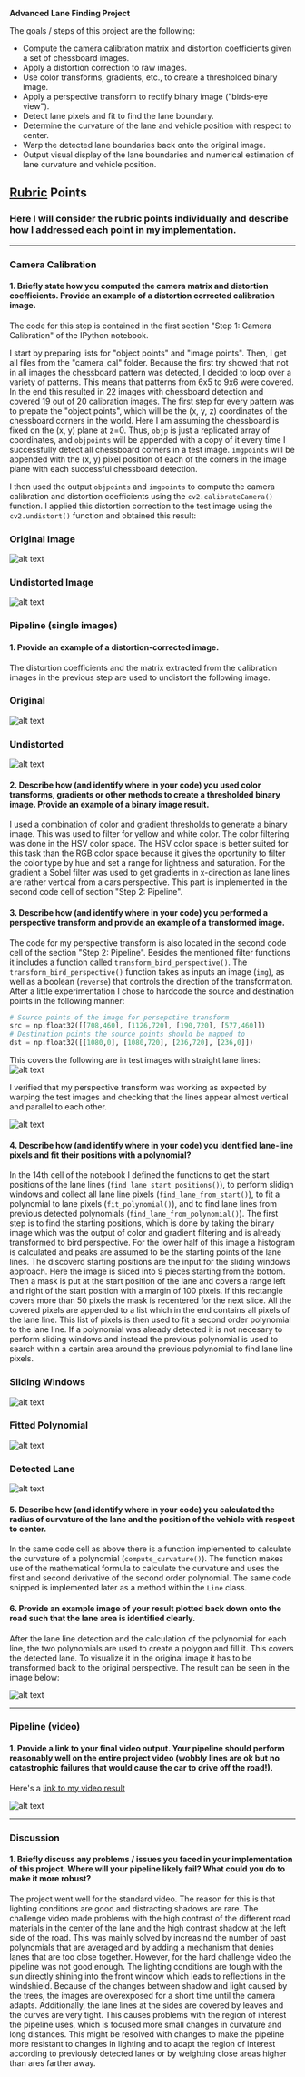**Advanced Lane Finding Project**

The goals / steps of this project are the following:

* Compute the camera calibration matrix and distortion coefficients given a set of chessboard images.
* Apply a distortion correction to raw images.
* Use color transforms, gradients, etc., to create a thresholded binary image.
* Apply a perspective transform to rectify binary image ("birds-eye view").
* Detect lane pixels and fit to find the lane boundary.
* Determine the curvature of the lane and vehicle position with respect to center.
* Warp the detected lane boundaries back onto the original image.
* Output visual display of the lane boundaries and numerical estimation of lane curvature and vehicle position.

[//]: # (Image References)

[image1]: ./camera_cal/calibration01.jpg "Calibration Image"
[image2]: ./output_images/calibration/test_undist.jpg "Undistorted"
[image3]: ./test_images/test1.jpg "Test Image"
[image4]: ./output_images/pipeline/undist_test_1.jpg "Undistorted Test Image"
[image5]: ./output_images/pipeline/warp_area.png
[image6]: ./output_images/pipeline/pipeline.png "Pipeline"
[image7]: ./output_images/pipeline/sliding_windows.png "Sliding Windows"
[image8]: ./output_images/pipeline/polynomials.png "Fitted Polynomials"
[image9]: ./output_images/pipeline/detected_lane.png "Detected Lane"
[image10]: ./output_images/pipeline/warped_back.png "Lane Overlay"
[image11]: ./result.gif
[video1]: ./project_result.mp4 "Video"

## [Rubric](https://review.udacity.com/#!/rubrics/571/view) Points

### Here I will consider the rubric points individually and describe how I addressed each point in my implementation.  

---

### Camera Calibration

#### 1. Briefly state how you computed the camera matrix and distortion coefficients. Provide an example of a distortion corrected calibration image.

The code for this step is contained in the first section "Step 1: Camera Calibration" of the IPython notebook.  

I start by preparing lists for "object points" and "image points". Then, I get all files from the "camera_cal" folder. Because the first try showed that not in all images the chessboard pattern was detected, I decided to loop over a variety of patterns. This means that patterns from 6x5 to 9x6 were covered. In the end this resulted in 22 images with chessboard detection and covered 19 out of 20 calibration images. The first step for every pattern was to prepate the "object points", which will be the (x, y, z) coordinates of the chessboard corners in the world. Here I am assuming the chessboard is fixed on the (x, y) plane at z=0.  Thus, `objp` is just a replicated array of coordinates, and `objpoints` will be appended with a copy of it every time I successfully detect all chessboard corners in a test image.  `imgpoints` will be appended with the (x, y) pixel position of each of the corners in the image plane with each successful chessboard detection.  

I then used the output `objpoints` and `imgpoints` to compute the camera calibration and distortion coefficients using the `cv2.calibrateCamera()` function.  I applied this distortion correction to the test image using the `cv2.undistort()` function and obtained this result: 

### Original Image
![alt text][image1]
### Undistorted Image
![alt text][image2]

### Pipeline (single images)

#### 1. Provide an example of a distortion-corrected image.

The distortion coefficients and the matrix extracted from the calibration images in the previous step are used to undistort the following image. 

### Original
![alt text][image3]
### Undistorted
![alt text][image4]

#### 2. Describe how (and identify where in your code) you used color transforms, gradients or other methods to create a thresholded binary image.  Provide an example of a binary image result.

I used a combination of color and gradient thresholds to generate a binary image. This was used to filter for yellow and white color. The color filtering was done in the HSV color space. The HSV color space is better suited for this task than the RGB color space because it gives the oportunity to filter the color type by hue and set a range for lightness and saturation. For the gradient a Sobel filter was used to get gradients in x-direction as lane lines are rather vertical from a cars perspective. This part is implemented in the second code cell of section "Step 2: Pipeline".

#### 3. Describe how (and identify where in your code) you performed a perspective transform and provide an example of a transformed image.

The code for my perspective transform is also located in the second code cell of the section "Step 2: Pipeline". Besides the mentioned filter functions it includes a function called `transform_bird_perspective()`.  The `transform_bird_perspective()` function takes as inputs an image (`img`), as well as a boolean (`reverse`) that controls the direction of the transformation. After a little experimentation I chose to hardcode the source and destination points in the following manner:

```python
# Source points of the image for persepctive transform
src = np.float32([[708,460], [1126,720], [190,720], [577,460]])
# Destination points the source points should be mapped to
dst = np.float32([[1080,0], [1080,720], [236,720], [236,0]])
```
This covers the following are in test images with straight lane lines:
![alt text][image5]

I verified that my perspective transform was working as expected by warping the test images and checking that the lines appear almost vertical and parallel to each other.

![alt text][image6]

#### 4. Describe how (and identify where in your code) you identified lane-line pixels and fit their positions with a polynomial?

In the 14th cell of the notebook I defined the functions to get the start positions of the lane lines (`find_lane_start_positions()`), to perform slidign windows and collect all lane line pixels (`find_lane_from_start()`), to fit a polynomial to lane pixels (`fit_polynomial()`), and to find lane lines from previous detected polynomials (`find_lane_from_polynomial()`).
The first step is to find the starting positions, which is done by taking the binary image which was the output of color and gradient filtering and is already transformed to bird perspective. For the lower half of this image a histogram is calculated and peaks are assumed to be the starting points of the lane lines. The discoverd starting positions are the input for the sliding windows approach. Here the image is sliced into 9 pieces starting from the bottom. Then a mask is put at the start position of the lane and covers a range left and right of the start position with a margin of 100 pixels. If this rectangle covers more than 50 pixels the mask is recentered for the next slice. All the covered pixels are appended to a list which in the end contains all pixels of the lane line. This list of pixels is then used to fit a second order polynomial to the lane line. If a polynomial was already detected it is not necesary to perform sliding windows and instead the previous polynomial is used to search within a certain area around the previous polynomial to find lane line pixels. 

### Sliding Windows
![alt text][image7]
### Fitted Polynomial
![alt text][image8]
### Detected Lane
![alt text][image9]

#### 5. Describe how (and identify where in your code) you calculated the radius of curvature of the lane and the position of the vehicle with respect to center.

In the same code cell as above there is a function implemented to calculate the curvature of a polynomial (`compute_curvature()`). The function makes use of the mathematical formula to calculate the curvature and uses the first and second derivative of the second order polynomial. The same code snipped is implemented later as a method within the `Line` class.

#### 6. Provide an example image of your result plotted back down onto the road such that the lane area is identified clearly.

After the lane line detection and the calculation of the polynomial for each line, the two polynomials are used to create a polygon and fill it. This covers the detected lane. To visualize it in the original image it has to be transformed back to the original perspective. The result can be seen in the image below:

![alt text][image10]

---

### Pipeline (video)

#### 1. Provide a link to your final video output.  Your pipeline should perform reasonably well on the entire project video (wobbly lines are ok but no catastrophic failures that would cause the car to drive off the road!).

Here's a [link to my video result](./project_result.mp4)

![alt text][image11]

---

### Discussion

#### 1. Briefly discuss any problems / issues you faced in your implementation of this project.  Where will your pipeline likely fail?  What could you do to make it more robust?

The project went well for the standard video. The reason for this is that lighting conditions are good and distracting shadows are rare. The challenge video made problems with the high contrast of the different road materials in the center of the lane and the high contrast shadow at the left side of the road. This was mainly solved by increasind the number of past polynomials that are averaged and by adding a mechanism that denies lanes that are too close together. However, for the hard challenge video the pipeline was not good enough. The lighting conditions are tough with the sun directly shining into the front window which leads to reflections in the windshield. Because of the changes between shadow and light caused by the trees, the images are overexposed for a short time until the camera adapts. Additionally, the lane lines at the sides are covered by leaves and the curves are very tight. This causes problems with the region of interest the pipeline uses, which is focused more small changes in curvature and long distances. This might be resolved with changes to make the pipeline more resistant to changes in lighting and to adapt the region of interest according to previously detected lanes or by weighting close areas higher than ares farther away. 

